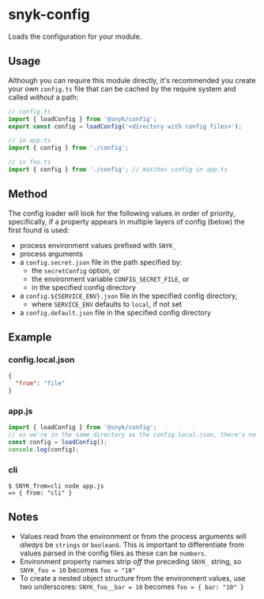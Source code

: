 # snyk-config

Loads the configuration for your module.


## Usage

Although you can require this module directly, it's recommended you create your
own `config.ts` file that can be cached by the require system and called *without* a path:

```typescript
// config.ts
import { loadConfig } from '@snyk/config';
export const config = loadConfig('<directory with config files>');

// in app.ts
import { config } from './config';

// in foo.ts
import { config } from './config'; // matches config in app.ts
```


## Method

The config loader will look for the following values in order of priority,
specifically, if a property appears in multiple layers of config (below) the
first found is used:

- process environment values prefixed with `SNYK_`
- process arguments
- a `config.secret.json` file in the path specified by:
   * the `secretConfig` option, or
   * the environment variable `CONFIG_SECRET_FILE`, or
   * in the specified config directory
- a `config.${SERVICE_ENV}.json` file in the specified config directory,
   * where `SERVICE_ENV` defaults to `local`, if not set
- a `config.default.json` file in the specified config directory


## Example

### config.local.json

```json
{
  "from": "file"
}
```


### app.js

```typescript
import { loadConfig } from '@snyk/config';
// as we're in the same directory as the config.local.json, there's no arg
const config = loadConfig();
console.log(config);
```


### cli

```shell
$ SNYK_from=cli node app.js
=> { from: "cli" }
```


## Notes

* Values read from the environment or from the process arguments will *always* be `strings`
  or `boolean`s. This is important to differentiate from values parsed in the config files
  as these can be `numbers`.
* Environment property names strip *off* the preceding `SNYK_` string, so `SNYK_foo = 10`
  becomes `foo = "10"`
* To create a nested object structure from the environment values, use two underscores:
  `SNYK_foo__bar = 10` becomes `foo = { bar: "10" }`
